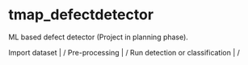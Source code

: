 # tmap_defectdetector

ML based defect detector (Project in planning phase).


Import dataset
    |
   \/
Pre-processing
     |
    \/
Run detection or classification
    |
   \/
